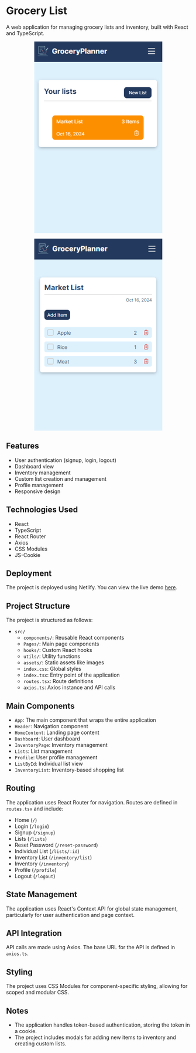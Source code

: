 # Grocery List

A web application for managing grocery lists and inventory, built with React and TypeScript.

<p float="left" style="display: flex; gap: 15px; flex-wrap: wrap; justify-content: center;">
  <img src="src\assets\images\projectpic1.png" alt="list section's picture" style="width: 350px; max-width: 350px; max-height: 530px">
  <img src="src\assets\images\projectpic2.png" alt="list detailed's picture" style="width: 350px; max-width: 350px; max-height: 530px">
</p>

## Features

- User authentication (signup, login, logout)
- Dashboard view
- Inventory management
- Custom list creation and management
- Profile management
- Responsive design

## Technologies Used

- React
- TypeScript
- React Router
- Axios
- CSS Modules
- JS-Cookie

## Deployment

The project is deployed using Netlify. You can view the live demo [here](https://grocery-planner.netlify.app/).

## Project Structure

The project is structured as follows:

- `src/`
  - `components/`: Reusable React components
  - `Pages/`: Main page components
  - `hooks/`: Custom React hooks
  - `utils/`: Utility functions
  - `assets/`: Static assets like images
  - `index.css`: Global styles
  - `index.tsx`: Entry point of the application
  - `routes.tsx`: Route definitions
  - `axios.ts`: Axios instance and API calls

## Main Components

- `App`: The main component that wraps the entire application
- `Header`: Navigation component
- `HomeContent`: Landing page content
- `Dashboard`: User dashboard
- `InventoryPage`: Inventory management
- `Lists`: List management
- `Profile`: User profile management
- `ListById`: Individual list view
- `InventoryList`: Inventory-based shopping list

## Routing

The application uses React Router for navigation. Routes are defined in `routes.tsx` and include:

- Home (`/`)
- Login (`/login`)
- Signup (`/signup`)
- Lists (`/lists`)
- Reset Password (`/reset-password`)
- Individual List (`/lists/:id`)
- Inventory List (`/inventory/list`)
- Inventory (`/inventory`)
- Profile (`/profile`)
- Logout (`/logout`)

## State Management

The application uses React's Context API for global state management, particularly for user authentication and page context.

## API Integration

API calls are made using Axios. The base URL for the API is defined in `axios.ts`.

## Styling

The project uses CSS Modules for component-specific styling, allowing for scoped and modular CSS.

## Notes

- The application handles token-based authentication, storing the token in a cookie.
- The project includes modals for adding new items to inventory and creating custom lists.
